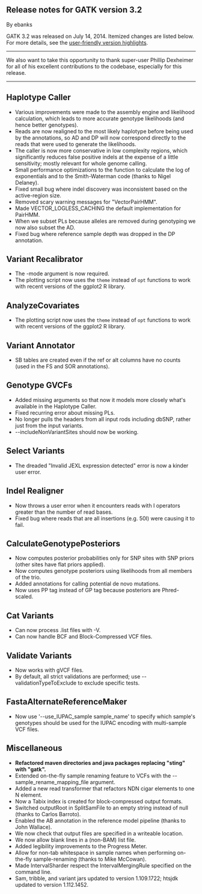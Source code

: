 ## Release notes for GATK version 3.2

By ebanks

<p>GATK 3.2 was released on July 14, 2014.  Itemized changes are listed below.  For more details, see the <a rel="nofollow" href="http://www.broadinstitute.org/gatk/guide/version-history">user-friendly version highlights</a>.</p>

<hr></hr><p>We also want to take this opportunity to thank super-user Phillip Dexheimer for all of his excellent contributions to the codebase, especially for this release.</p>

<hr></hr><h2>Haplotype Caller</h2>

<ul><li>Various improvements were made to the assembly engine and likelihood calculation, which leads to more accurate genotype likelihoods (and hence better genotypes).</li>
<li>Reads are now realigned to the most likely haplotype before being used by the annotations, so AD and DP will now correspond directly to the reads that were used to generate the likelihoods.</li>
<li>The caller is now more conservative in low complexity regions, which significantly reduces false positive indels at the expense of a little sensitivity; mostly relevant for whole genome calling.</li>
<li>Small performance optimizations to the function to calculate the log of exponentials and to the Smith-Waterman code (thanks to Nigel Delaney).</li>
<li>Fixed small bug where indel discovery was inconsistent based on the active-region size.</li>
<li>Removed scary warning messages for "VectorPairHMM".</li>
<li>Made VECTOR_LOGLESS_CACHING the default implementation for PairHMM.</li>
<li>When we subset PLs because alleles are removed during genotyping we now also subset the AD.</li>
<li>Fixed bug where reference sample depth was dropped in the DP annotation.</li>
</ul><h2>Variant Recalibrator</h2>

<ul><li>The -mode argument is now required.</li>
<li>The plotting script now uses the <code class="code codeInline" spellcheck="false">theme</code> instead of <code class="code codeInline" spellcheck="false">opt</code> functions to work with recent versions of the ggplot2 R library.</li>
</ul><h2>AnalyzeCovariates</h2>

<ul><li>The plotting script now uses the <code class="code codeInline" spellcheck="false">theme</code> instead of <code class="code codeInline" spellcheck="false">opt</code> functions to work with recent versions of the ggplot2 R library.</li>
</ul><h2>Variant Annotator</h2>

<ul><li>SB tables are created even if the ref or alt columns have no counts (used in the FS and SOR annotations).</li>
</ul><h2>Genotype GVCFs</h2>

<ul><li>Added missing arguments so that now it models more closely what's available in the Haplotype Caller.</li>
<li>Fixed recurring error about missing PLs.</li>
<li>No longer pulls the headers from all input rods including dbSNP, rather just from the input variants.</li>
<li>--includeNonVariantSites should now be working.</li>
</ul><h2>Select Variants</h2>

<ul><li>The dreaded "Invalid JEXL expression detected" error is now a kinder user error.</li>
</ul><h2>Indel Realigner</h2>

<ul><li>Now throws a user error when it encounters reads with I operators greater than the number of read bases.</li>
<li>Fixed bug where reads that are all insertions (e.g. 50I) were causing it to fail.</li>
</ul><h2>CalculateGenotypePosteriors</h2>

<ul><li>Now computes posterior probabilities only for SNP sites with SNP priors (other sites have flat priors applied).</li>
<li>Now computes genotype posteriors using likelihoods from all members of the trio.</li>
<li>Added annotations for calling potential de novo mutations.</li>
<li>Now uses PP tag instead of GP tag because posteriors are Phred-scaled.</li>
</ul><h2>Cat Variants</h2>

<ul><li>Can now process .list files with -V.</li>
<li>Can now handle BCF and Block-Compressed VCF files.</li>
</ul><h2>Validate Variants</h2>

<ul><li>Now works with gVCF files.</li>
<li>By default, all strict validations are performed; use --validationTypeToExclude to exclude specific tests.</li>
</ul><h2>FastaAlternateReferenceMaker</h2>

<ul><li>Now use '--use_IUPAC_sample sample_name' to specify which sample's genotypes should be used for the IUPAC encoding with multi-sample VCF files.</li>
</ul><h2>Miscellaneous</h2>

<ul><li><strong>Refactored maven directories and java packages replacing "sting" with "gatk".</strong></li>
<li>Extended on-the-fly sample renaming feature to VCFs with the --sample_rename_mapping_file argument.</li>
<li>Added a new read transformer that refactors NDN cigar elements to one N element.</li>
<li>Now a Tabix index is created for block-compressed output formats.</li>
<li>Switched outputRoot in SplitSamFile to an empty string instead of null (thanks to Carlos Barroto).</li>
<li>Enabled the AB annotation in the reference model pipeline (thanks to John Wallace).</li>
<li>We now check that output files are specified in a writeable location.</li>
<li>We now allow blank lines in a (non-BAM) list file.</li>
<li>Added legibility improvements to the Progress Meter.</li>
<li>Allow for non-tab whitespace in sample names when performing on-the-fly sample-renaming (thanks to Mike McCowan).</li>
<li>Made IntervalSharder respect the IntervalMergingRule specified on the command line.</li>
<li>Sam, tribble, and variant jars updated to version 1.109.1722; htsjdk updated to version 1.112.1452.</li>
</ul>